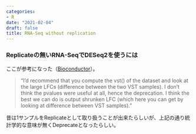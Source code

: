 ```yaml
---
categories:
- R
date: "2021-02-04"
draft: false
title: RNA-Seq without replication
---
```


### Replicateの無いRNA-SeqでDESeq2を使うには

ここが参考になった（[Bioconductor](https://support.bioconductor.org/p/119731/)）。

> “I’d recommend that you compute the vst() of the dataset and look at
> the large LFCs (difference between the two VST samples). I don’t think
> the pvalues were useful at all, hence the deprecation. I think the
> best we can do is output shrunken LFC (which here you can get by
> looking at difference between VST samples).”

昔は1サンプルをReplicateとして取り扱うことが出来たらしいが、上記の通り統計学的な意味が無くDeprecateとなったらしい。
